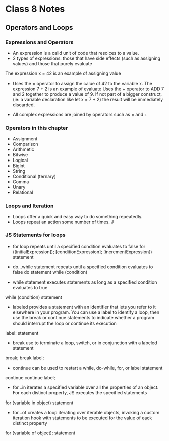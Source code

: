 # Class 8 Notes

## Operators and Loops

### Expressions and Operators

* An expression is a calid unit of code that resolces to a value.
* 2 types of expressions: those that have side effects (such as assigning values) and those that purely evaluate

The expression x = 42 is an example of assigning value

* Uses the = operator to assign the calue of 42 to the variable x.
The expression 7 + 2 is an example of evaluate
Uses the + operator to ADD 7 and 2 together to produce a value of 9.
If not part of a bigger construct, (ie: a variable declaration like let x = 7 + 2) the result will be immediately discarded.

* All complex expressions are joined by operators such as = and +

### Operators in this chapter

* Assignment
* Comparison
* Arithmetic
* Bitwise
* Logical
* Biglnt
* String
* Conditional (ternary)
* Comma
* Unary
* Relational

### Loops and Iteration

* Loops offer a quick and easy way to do something repeatedly.
* Loops repeat an action some number of times.
J

### JS Statements for loops

* for
loop repeats until a specified condition evaluates to false
for ([initialExpression]);
[conditionExpression];
[incrementExpression]) statement

* do...while
statement repeats until a specified condition evaluates to false
do
statement
while (condition)

* while
statement executes statements as long as a specified condition evaluates to true

while (condition)
statement

* labeled
provides a statement with an identifier that lets you refer to it elsewhere in your program. You can use a label to identify a loop, then use the break or continue statements to indicate whether a program should interrupt the loop or continue its execution

label:
statement

* break
use to terminate a loop, switch, or in conjunction with a labeled statement

break; break label;

* continue
can be used to restart a while, do-while, for, or label statement

continue
continue label;

* for...in
iterates a specified variable over all the properties of an object. For each distinct property, JS executes the specified statements

for (variable in object)
statement

* for...of
creates a loop iterating over iterable objects, invoking a custom iteration hook with statements to be executed for the value of eack distinct property

for (variable of object);
statement
